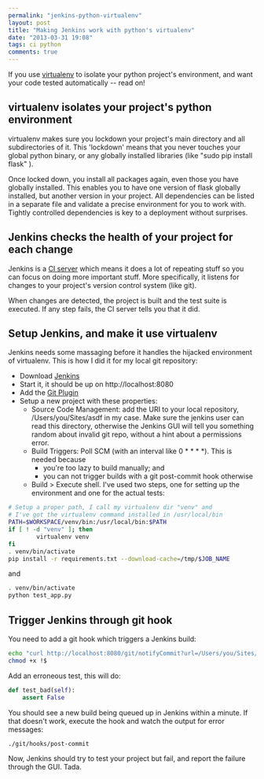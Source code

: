 ```yaml
---
permalink: "jenkins-python-virtualenv"
layout: post
title: "Making Jenkins work with python's virtualenv"
date: "2013-03-31 19:08"
tags: ci python
comments: true
---
```


If you use [virtualenv](http://www.virtualenv.org/en/latest/) to isolate your python project's environment, and want your code tested automatically -- read on!

## virtualenv isolates your project's python environment

virtualenv makes sure you lockdown your project's main directory and all subdirectories of it. This 'lockdown' means that you never touches your global python binary, or any globally installed libraries (like "sudo pip install flask" ).

Once locked down, you install all packages again, even those you have globally installed. This enables you to have one version of flask globally installed, but another version in your project. All dependencies can be listed in a separate file and validate a precise environment for you to work with. Tightly controlled dependencies is key to a deployment without surprises.

## Jenkins checks the health of your project for each change

Jenkins is a [CI server](https://en.wikipedia.org/wiki/Continuous_integration#Principles) which means it does a lot of repeating stuff so you can focus on doing more important stuff. More specifically, it listens for changes to your project's version control system (like git).

When changes are detected, the project is built and the test suite is executed. If any step fails, the CI server tells you that it did.

## Setup Jenkins, and make it use virtualenv

Jenkins needs some massaging before it handles the hijacked environment of virtualenv. This is how I did it for my local git repository:

 - Download [Jenkins](http://jenkins-ci.org/)
 - Start it, it should be up on http://localhost:8080
 - Add the [Git Plugin](https://wiki.jenkins-ci.org/display/JENKINS/Git+Plugin)
 - Setup a new project with these properties:
    - Source Code Management: add the URI to your local repository, /Users/you/Sites/asdf in my case. Make sure the jenkins user can read this directory, otherwise the Jenkins GUI will tell you something random about invalid git repo, without a hint about a permissions error.
    - Build Triggers: Poll SCM (with an interval like 0 * * * *). This is needed because
      - you're too lazy to build manually; and
      - you can not trigger builds with a git post-commit hook otherwise
    - Build > Execute shell. I've used two steps, one for setting up the environment and one for the actual tests:

```sh
# Setup a proper path, I call my virtualenv dir "venv" and
# I've got the virtualenv command installed in /usr/local/bin
PATH=$WORKSPACE/venv/bin:/usr/local/bin:$PATH
if [ ! -d "venv" ]; then
        virtualenv venv
fi
. venv/bin/activate
pip install -r requirements.txt --download-cache=/tmp/$JOB_NAME
```
        
and
        
```sh
. venv/bin/activate
python test_app.py
```

## Trigger Jenkins through git hook

You need to add a git hook which triggers a Jenkins build:

```sh
echo "curl http://localhost:8080/git/notifyCommit?url=/Users/you/Sites/asdf" >> .git/hooks/post-commit
chmod +x !$
```

Add an erroneous test, this will do:

```python
def test_bad(self):
    assert False
```

You should see a new build being queued up in Jenkins within a minute. If that doesn't work, execute the hook and watch the output for error messages:

```sh
./git/hooks/post-commit
```

Now, Jenkins should try to test your project but fail, and report the failure through the GUI. Tada.
